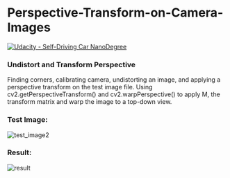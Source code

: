 # Perspective-Transform-on-Camera-Images
[![Udacity - Self-Driving Car NanoDegree](https://s3.amazonaws.com/udacity-sdc/github/shield-carnd.svg)](http://www.udacity.com/drive)


### Undistort and Transform Perspective

Finding corners, calibrating camera, undistorting an image, and applying a perspective transform on the test image file. Using cv2.getPerspectiveTransform() and cv2.warpPerspective() to apply M, the transform matrix and warp the image to a top-down view.

### Test Image:

![test_image2](https://user-images.githubusercontent.com/34116562/49017274-78515600-f1ae-11e8-81a7-4e37781b156a.png)

### Result:

![result](https://user-images.githubusercontent.com/34116562/49017279-79828300-f1ae-11e8-88f1-b6a09187aa12.png)
